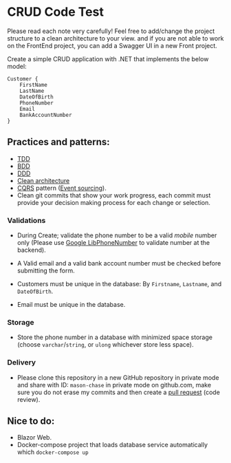 # CRUD Code Test 

Please read each note very carefully!
Feel free to add/change the project structure to a clean architecture to your view.
and if you are not able to work on the FrontEnd project, you can add a Swagger UI
in a new Front project.

Create a simple CRUD application with .NET that implements the below model:
```
Customer {
	FirstName
	LastName
	DateOfBirth
	PhoneNumber
	Email
	BankAccountNumber
}
```
## Practices and patterns:

- [TDD](https://docs.microsoft.com/en-us/visualstudio/test/quick-start-test-driven-development-with-test-explorer?view=vs-2022)
- [BDD](https://en.wikipedia.org/wiki/Behavior-driven_development)
- [DDD](https://en.wikipedia.org/wiki/Domain-driven_design)
- [Clean architecture](https://github.com/jasontaylordev/CleanArchitecture)
- [CQRS](https://en.wikipedia.org/wiki/Command%E2%80%93query_separation#Command_query_responsibility_separation) pattern ([Event sourcing](https://en.wikipedia.org/wiki/Domain-driven_design#Event_sourcing)).
- Clean git commits that show your work progress, each commit must provide your decision making process for each change or selection.

### Validations

- During Create; validate the phone number to be a valid *mobile* number only (Please use [Google LibPhoneNumber](https://github.com/google/libphonenumber) to validate number at the backend).

- A Valid email and a valid bank account number must be checked before submitting the form.

- Customers must be unique in the database: By `Firstname`, `Lastname`, and `DateOfBirth`.

- Email must be unique in the database.

### Storage

- Store the phone number in a database with minimized space storage (choose `varchar`/`string`, or `ulong` whichever store less space).

### Delivery
- Please clone this repository in a new GitHub repository in private mode and share with ID: `mason-chase` in private mode on github.com, make sure you do not erase my commits and then create a [pull request](https://docs.github.com/en/pull-requests/collaborating-with-pull-requests/proposing-changes-to-your-work-with-pull-requests/about-pull-requests) (code review).

## Nice to do:
- Blazor Web.
- Docker-compose project that loads database service automatically which `docker-compose up`
